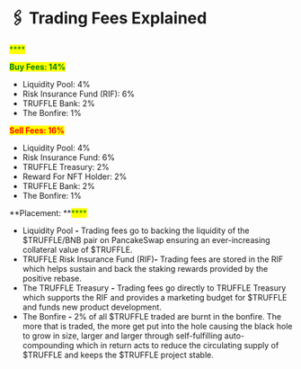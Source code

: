 # 🖇 Trading Fees Explained

<mark style="color:green;">****</mark>

<mark style="color:green;">**Buy Fees: 14%**</mark>

* Liquidity Pool: 4%
* Risk Insurance Fund (RIF): 6%
* TRUFFLE Bank: 2%
* The Bonfire: 1%

<mark style="color:red;">**Sell Fees: 16%**</mark>

* Liquidity Pool: 4%
* Risk Insurance Fund: 6%
* TRUFFLE Treasury: 2%
* Reward For NFT Holder: 2%
* TRUFFLE Bank: 2%
* The Bonfire: 1%



**Placement: **<mark style="color:green;">****</mark>&#x20;

* Liquidity Pool **-** Trading fees go to backing the liquidity of the $TRUFFLE/BNB pair on PancakeSwap ensuring an ever-increasing collateral value of $TRUFFLE. &#x20;
* TRUFFLE Risk Insurance Fund (RIF)**-** Trading fees are stored in the RIF which helps sustain and back the staking rewards provided by the positive rebase.
* The TRUFFLE Treasury **-** Trading fees go directly to TRUFFLE Treasury which supports the RIF and provides a marketing budget for $TRUFFLE and funds new product development.
* The Bonfire **-** 2% of all $TRUFFLE traded are burnt in the bonfire. The more that is traded, the more get put into the hole causing the black hole to grow in size, larger and larger through self-fulfilling auto-compounding which in return acts to reduce the circulating supply of $TRUFFLE and keeps the $TRUFFLE project stable.
